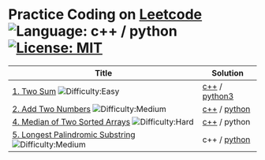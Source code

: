  # Practice Coding on [Leetcode](https://www.leetcode.com) ![Language: c++ / python](https://img.shields.io/badge/Language-c%2B%2B%20%2F%20python-blue.svg) [![License: MIT](https://img.shields.io/badge/License-MIT-yellow.svg)](https://opensource.org/licenses/MIT)
 Title|Solution
----------------|--------
[1. Two Sum](https://leetcode.com/problems/two-sum/description/) ![Difficulty:Easy](https://img.shields.io/badge/-Easy-green.svg) |[c++](https://github.com/noaster/Leetcode/blob/master/001_TwoSum/twosum.cpp) / [python3](https://github.com/noaster/Leetcode/blob/master/001_TwoSum/twosum.py)
[2. Add Two Numbers](https://leetcode.com/problems/add-two-numbers/description/) ![Difficulty:Medium](https://img.shields.io/badge/-Medium-yellow.svg)|[c++](https://github.com/noaster/Leetcode/blob/master/002_AddTwoNumbers/addtwonumbers.cpp) / [python](https://github.com/noaster/Leetcode/blob/master/002_AddTwoNumbers/addtwonumbers.py)
[4. Median of Two Sorted Arrays](https://leetcode.com/problems/median-of-two-sorted-arrays/description/) ![Difficulty:Hard](https://img.shields.io/badge/-Hard-red.svg)|[c++](https://github.com/noaster/Leetcode/blob/master/c%2B%2B/004-median-of-two-sorted-arrays.cpp) / python
[5. Longest Palindromic Substring](https://leetcode.com/problems/longest-palindromic-substring/description/) ![Difficulty:Medium](https://img.shields.io/badge/-Medium-yellow.svg)|c++ / [python](https://github.com/noaster/Leetcode/blob/master/python/005-longest-palindromic-substring.py)
